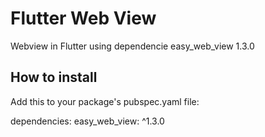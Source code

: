 # Flutter Web View 

Webview in Flutter using dependencie easy_web_view 1.3.0

## How to install

Add this to your package's pubspec.yaml file:

dependencies:
  easy_web_view: ^1.3.0

